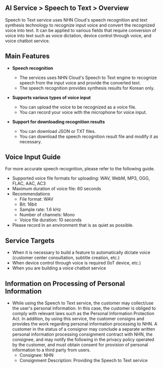 ## AI Service > Speech to Text > Overview

Speech to Text service uses NHN Cloud's speech recognition and text synthesis technology to recognize input voice and convert the recognized voice into text. It can be applied to various fields that require conversion of voice into text such as voice dictation, device control through voice, and voice chatbot service.

## Main Features

* **Speech recognition**
    * The services uses NHN Cloud's Speech to Text engine to recognize speech from the input voice and provide the converted text.
    * The speech recognition provides synthesis results for Korean only.

* **Supports various types of voice input**
    * You can upload the voice to be recognized as a voice file.
    * You can record your voice with the microphone for voice input.

* **Support for downloading recognition results**
    * You can download JSON or TXT files.
    * You can download the speech recognition result file and modify it as necessary.

## Voice Input Guide

For more accurate speech recognition, please refer to the following guide.

* Supported voice file formats for uploading: WAV, WebM, MP3, OGG, FLAC, AAC, AC3
* Maximum duration of voice file: 60 seconds
* Recommendations
    * File format: WAV
    * Bit: 16bit
    * Sample rate: 1.6 kHz
    * Number of channels: Mono
    * Voice file duration: 10 seconds
* Please record in an environment that is as quiet as possible.

## Service Targets
* When it is necessary to build a feature to automatically dictate voice (customer center consultation, subtitle creation, etc.)
* When device control through voice is required (IoT device, etc.)
* When you are building a voice chatbot service

## Information on Processing of Personal Information
* While using the Speech to Text service, the customer may collect/use the user's personal information. In this case, the customer is obliged to comply with relevant laws such as the Personal Information Protection Act. In addition, by using this service, the customer consigns and provides the work regarding personal information processing to NHN. A customer in the status of a consignor may conclude a separate written personal information processing consignment contract with NHN, the consignee, and may notify the following in the privacy policy operated by the customer, and must obtain consent for provision of personal information to a third party from users.
    - Consignee: NHN
    - Consignment Description: Providing the Speech to Text service
